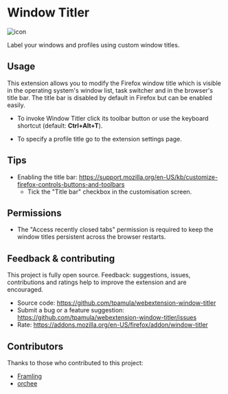 Window Titler
=============

![icon](assets/icons/dark/icon-128.png)

Label your windows and profiles using custom window titles.

Usage
-----
This extension allows you to modify the Firefox window title which is visible in the operating system's window list, task switcher and in the browser's title bar. The title bar is disabled by default in Firefox but can be enabled easily.

* To invoke Window Titler click its toolbar button or use the keyboard shortcut (default: **Ctrl+Alt+T**).

* To specify a profile title go to the extension settings page.

Tips
----
* Enabling the title bar: https://support.mozilla.org/en-US/kb/customize-firefox-controls-buttons-and-toolbars
    * Tick the "Title bar" checkbox in the customisation screen.

Permissions
-----------
* The "Access recently closed tabs" permission is required to keep the window titles persistent across the browser restarts.

Feedback & contributing
-----------------------
This project is fully open source. Feedback: suggestions, issues, contributions and ratings help to improve the extension and are encouraged. 
* Source code: https://github.com/tpamula/webextension-window-titler
* Submit a bug or a feature suggestion: https://github.com/tpamula/webextension-window-titler/issues
* Rate: https://addons.mozilla.org/en-US/firefox/addon/window-titler

Contributors
------------
Thanks to those who contributed to this project:
* [Framling](https://github.com/Framling)
* [orchee](https://github.com/orchee)
